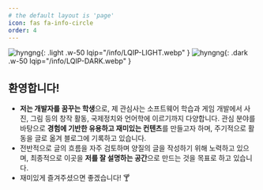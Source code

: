 ```yaml
---
# the default layout is 'page'
icon: fas fa-info-circle
order: 4
---
```


![hyngng](/info/hyngng-light.webp){: .light .w-50 lqip="/info/LQIP-LIGHT.webp" }
![hyngng](/info/hyngng-dark.webp){: .dark .w-50 lqip="/info/LQIP-DARK.webp" }

## **환영합니다!**

- **저는 개발자를 꿈꾸는 학생**으로, 제 관심사는 소프트웨어 학습과 게임 개발에서 사진, 그림 등의 창작 활동, 국제정치와 언어학에 이르기까지 다양합니다. 관심 분야를 바탕으로 **경험에 기반한 유용하고 재미있는 컨텐츠**를 만들고자 하며, 주기적으로 활동을 글로 옮겨 블로그에 기록하고 있습니다.
- 전반적으로 글의 흐름을 자주 검토하며 양질의 글을 작성하기 위해 노력하고 있으며, 최종적으로 이곳을 **저를 잘 설명하는 공간**으로 만드는 것을 목표로 하고 있습니다.
- 재미있게 즐겨주셨으면 좋겠습니다! 🍸